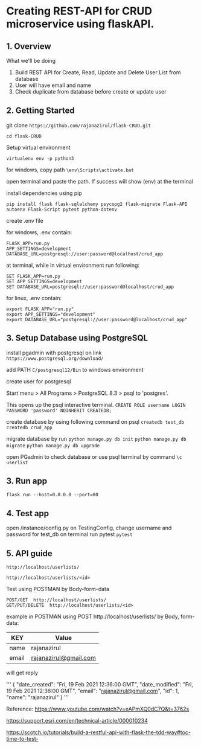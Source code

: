 # Creating REST-API for CRUD microservice using flaskAPI.

## 1. Overview
What we'll be doing
1. Build REST API for Create, Read, Update and Delete User List from database
2. User will have email and name
3. Check duplicate from database before create or update user


## 2. Getting Started
git clone `https://github.com/rajanazirul/flask-CRUD.git`

`cd flask-CRUD`

Setup virtual environment

`virtualenv env -p python3`

for windows, copy path `\env\Scripts\activate.bat`

open terminal and paste the path. If success will show (env) at the terminal

install dependencies using pip

`pip install flask flask-sqlalchemy psycopg2 flask-migrate Flask-API autoenv Flask-Script pytest python-dotenv`

create .env file

for windows, .env contain:
```
FLASK_APP=run.py
APP_SETTINGS=development
DATABASE_URL=postgresql://user:password@localhost/crud_app
```

at terminal, while in virtual environment run following:
```
SET FLASK_APP=run.py
SET APP_SETTINGS=development
SET DATABASE_URL=postgresql://user:password@localhost/crud_app
```

for linux, .env contain:
```
export FLASK_APP="run.py"
export APP_SETTINGS="development"
export DATABASE_URL="postgresql://user:password@localhost/crud_app"
```

## 3. Setup Database using PostgreSQL
install pgadmin with postgresql on link `https://www.postgresql.org/download/`

add PATH `C/postgresql12/Bin` to windows environment

create user for postgresql

Start menu > All Programs > PostgreSQL 8.3 > psql to 'postgres'.

This opens up the psql interactive terminal.
`CREATE ROLE username LOGIN PASSWORD 'password' NOINHERIT CREATEDB;`

create database by using following command on psql
`createdb test_db`
`createdb crud_app`

migrate database by run
`python manage.py db init`
`python manage.py db migrate`
`python manage.py db upgrade`

open PGadmin to check database or use psql terminal by command `\c userlist`

## 3. Run app
`flask run --host=0.0.0.0 --port=80`

## 4. Test app 
open /instance/config.py
on TestingConfig, change username and password for test_db
on terminal run pytest
`pytest`

## 5. API guide
```
http://localhost/userlists/

http://localhost/userlists/<id>
```

Test using POSTMAN by Body-form-data
```
POST/GET  http://localhost/userlists/
GET/PUT/DELETE  http://localhost/userlists/<id>
```

example in POSTMAN using POST http://localhost/userlists/ by Body, form-data:

| KEY             | Value                   | 
| -------------   |-------------------------|
| name            | rajanazirul             | 
| email           | rajanazirul@gmail.com   |

will get reply

'''
{
    "date_created": "Fri, 19 Feb 2021 12:36:00 GMT",
    "date_modified": "Fri, 19 Feb 2021 12:36:00 GMT",
    "email": "rajanazirul@gmail.com",
    "id": 1,
    "name": "rajanazirul"
}
'''

Reference:
https://www.youtube.com/watch?v=eAPmXQ0dC7Q&t=3762s

https://support.esri.com/en/technical-article/000010234

https://scotch.io/tutorials/build-a-restful-api-with-flask-the-tdd-way#toc-time-to-test-
